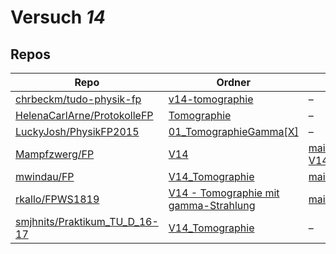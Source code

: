 # Versuch *14*

## Repos

|                                 Repo                                 |                                                               Ordner                                                                |                                                                                                                                               PDFs                                                                                                                                                |
|----------------------------------------------------------------------|-------------------------------------------------------------------------------------------------------------------------------------|---------------------------------------------------------------------------------------------------------------------------------------------------------------------------------------------------------------------------------------------------------------------------------------------------|
|[chrbeckm/tudo-physik-fp](../repo/chrbeckm/tudo-physik-fp)            |[v14-tomographie](https://github.com/chrbeckm/tudo-physik-fp/tree/master/v14-tomographie)                                            |–                                                                                                                                                                                                                                                                                                  |
|[HelenaCarlArne/ProtokolleFP](../repo/HelenaCarlArne/ProtokolleFP)    |[Tomographie](https://github.com/HelenaCarlArne/ProtokolleFP/tree/master/Tomographie)                                                |–                                                                                                                                                                                                                                                                                                  |
|[LuckyJosh/PhysikFP2015](../repo/LuckyJosh/PhysikFP2015)              |[01_TomographieGamma[X]](https://github.com/LuckyJosh/PhysikFP2015/tree/master/01_TomographieGamma%5BX%5D)                           |–                                                                                                                                                                                                                                                                                                  |
|[Mampfzwerg/FP](../repo/Mampfzwerg/FP)                                |[V14](https://github.com/Mampfzwerg/FP/tree/master/V14)                                                                              |[main.pdf](https://docs.google.com/viewer?url=https://raw.githubusercontent.com/Mampfzwerg/FP/master/V14/latex-template/main.pdf)<br/>[V14_Krieg_Karzel_2.pdf](https://docs.google.com/viewer?url=https://raw.githubusercontent.com/Mampfzwerg/FP/master/V14/latex-template/V14_Krieg_Karzel_2.pdf)|
|[mwindau/FP](../repo/mwindau/FP)                                      |[V14_Tomographie](https://github.com/mwindau/FP/tree/master/FP_Master/V14_Tomographie)                                               |[main.pdf](https://docs.google.com/viewer?url=https://raw.githubusercontent.com/mwindau/FP/master/FP_Master/V14_Tomographie/build/main.pdf)                                                                                                                                                        |
|[rkallo/FPWS1819](../repo/rkallo/FPWS1819)                            |[V14 - Tomographie mit gamma-Strahlung](https://github.com/rkallo/FPWS1819/tree/master/V14%20-%20Tomographie%20mit%20gamma-Strahlung)|[main.pdf](https://docs.google.com/viewer?url=https://raw.githubusercontent.com/rkallo/FPWS1819/master/V14%20-%20Tomographie%20mit%20gamma-Strahlung/main.pdf)                                                                                                                                     |
|[smjhnits/Praktikum_TU_D_16-17](../repo/smjhnits/Praktikum_TU_D_16-17)|[V14_Tomographie](https://github.com/smjhnits/Praktikum_TU_D_16-17/tree/master/Fortgeschrittenenpraktikum/Protokolle/V14_Tomographie)|–                                                                                                                                                                                                                                                                                                  |
